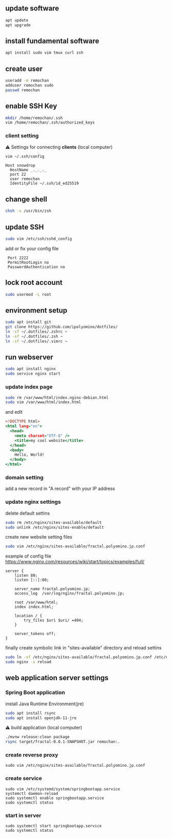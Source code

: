 ## update software

```bash
apt update
apt upgrade
```

## install fundamental software

```bash
apt install sudo vim tmux curl zsh
```

## create user

```bash
useradd -m remochan
adduser remochan sudo
passwd remochan
```

## enable SSH Key

```zsh
mkdir /home/remochan/.ssh
vim /home/remochan/.ssh/authorized_keys
```

### client setting

⚠ Settings for connecting **clients** (local computer)

```bash
vim ~/.ssh/config
```

```
Host snowdrop
  HostName _._._._
  port 22
  user remochan
  IdentityFile ~/.ssh/id_ed25519
```

## change shell

```bash
chsh -s /usr/bin/zsh
```

## update SSH

```zsh
sudo vim /etc/ssh/sshd_config
```

add or fix your config file

```
 Port 2222
 PermitRootLogin no
 PasswordAuthentication no
```

## lock root account

```zsh
sudo usermod -L root
```

## environment setup

```zsh
sudo apt install git
git clone https://github.com/ipolyomino/dotfiles/
ln -sf ~/.dotfiles/.zshrc ~
ln -sf ~/.dotfiles/.zsh ~
ln -sf ~/.dotfiles/.vimrc ~
```

## run webserver

```zsh
sudo apt install nginx
sudo service nginx start
```

### update index page

```zsh
sudo rm /var/www/html/index.nginx-debian.html
sudo vim /var/www/html/index.html
```

and edit

```index.html
<!DOCTYPE html>
<html lang="en">
  <head>
    <meta charset="UTF-8" />
    <title>my cool website</title>
  </head>
  <body>
    Hello, World!
  </body>
</html>
```

### domain setting

add a new record in "A record" with your IP address

### update nginx settings

delete default settins

```zsh
sudo rm /etc/nginx/sites-available/default
sudo unlink /etc/nginx/sites-enable/default
```

create new website setting files

```zsh
sudo vim /etc/nginx/sites-available/fractal.polyomino.jp.conf
```

example of config file
https://www.nginx.com/resources/wiki/start/topics/examples/full/

```
server {
    listen 80;
    listen [::]:80;

    server_name fractal.polyomino.jp;
    access_log  /var/log/nginx/fractal.polyomino.jp;

    root /var/www/html;
    index index.html;

    location / {
        try_files $uri $uri/ =404;
    }

    server_tokens off;
}
```

finally create symbolic link in "sites-available" directory and reload settins

```zsh
sudo ln -sf /etc/nginx/sites-available/fractal.polyomino.jp.conf /etc/nginx/sites-available/
sudo nginx -s reload
```

## web application server settings

### Spring Boot application

install Java Runtime Environment(jre)

```zsh
sudo apt install rsync
sudo apt install openjdk-11-jre
```

⚠ build application (local computer)

```zsh
./mvnw release:clean package
rsync target/fractal-0.0.1-SNAPSHOT.jar remochan:.
```

### create reverse proxy

```
sudo vim /etc/nginx/sites-available/fractal.polyomino.jp.conf
```

### create service

```
sudo vim /etc/systemd/system/springbootapp.service
systemctl daemon-reload
sudo systemctl enable springbootapp.service
sudo systemctl status
```

### start in server

```
sudo systemctl start springbootapp.service
sudo systemctl status
```
